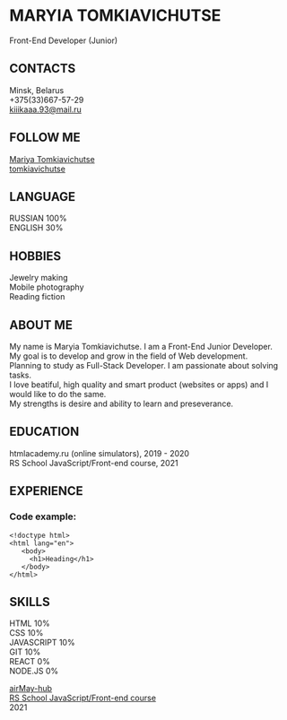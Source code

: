 # MARYIA TOMKIAVICHUTSE

Front-End Developer (Junior)

## CONTACTS

Minsk, Belarus\
+375(33)667-57-29\
kiiikaaa.93@mail.ru

## FOLLOW ME

[Mariya Tomkiavichutse](https://www.facebook.com/maryia.tomkiavichutse/)\
[tomkiavichutse](https://www.instagram.com/tomkiavichutse/?hl=ru)

## LANGUAGE

RUSSIAN 100%\
ENGLISH 30%

## HOBBIES

Jewelry making\
Mobile photography\
Reading fiction

## ABOUT ME

My name is Maryia Tomkiavichutse. I am a Front-End Junior Developer.\
My goal is to develop and grow in the field of Web development.\
Planning to study as Full-Stack Developer. I am passionate about solving tasks.\
I love beatiful, high quality and smart product (websites or apps) and I would like to do the same.\
My strengths is desire and ability to learn and preseverance.

## EDUCATION

htmlacademy.ru (online simulators), 2019 - 2020\
RS School JavaScript/Front-end course, 2021

## EXPERIENCE

### Code example:

```
<!doctype html>
<html lang="en">
   <body>
     <h1>Heading</h1>
   </body>
</html>
```

## SKILLS

HTML 10%\
CSS 10%\
JAVASCRIPT 10%\
GIT 10%\
REACT 0%\
NODE.JS 0%

[airMay-hub](https://github.com/airMay-hub)\
[RS School JavaScript/Front-end course](https://rs.school/js/)\
2021
